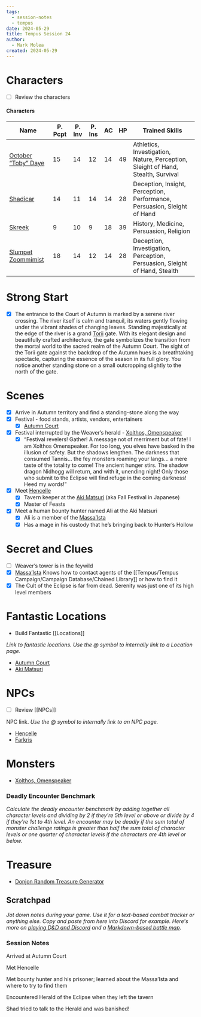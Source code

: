 ```yaml
---
tags:
  - session-notes
  - tempus
date: 2024-05-29
title: Tempus Session 24
author:
  - Mark Molea
created: 2024-05-29
---
```









# Characters

- [ ] Review the characters

#### Characters

|Name|P. Pcpt|P. Inv|P. Ins|AC|HP|Trained Skills|
|---|---|---|---|---|---|---|
|[October “Toby” Daye](/02---characters/main-party/october-toby-daye)|15|14|12|14|49|Athletics, Investigation, Nature, Perception, Sleight of Hand, Stealth, Survival|
|[Shadicar](/02---characters/main-party/shadicar)|14|11|14|14|28|Deception, Insight, Perception, Performance, Persuasion, Sleight of Hand|
|[Skreek](/02---characters/main-party/skreek)|9|10|9|18|39|History, Medicine, Persuasion, Religion|
|[Slumpet Zoommimist](/02---characters/main-party/slumpet-zoommimist)|18|14|12|14|28|Deception, Investigation, Perception, Persuasion, Sleight of Hand, Stealth|

  
  

# Strong Start

- [x] The entrance to the Court of Autumn is marked by a serene river crossing. The river itself is calm and tranquil, its waters gently flowing under the vibrant shades of changing leaves. Standing majestically at the edge of the river is a grand [Torii](https://nerdnomads.com/wp-content/uploads/DSC01134.jpg) gate. With its elegant design and beautifully crafted architecture, the gate symbolizes the transition from the mortal world to the sacred realm of the Autumn Court. The sight of the Torii gate against the backdrop of the Autumn hues is a breathtaking spectacle, capturing the essence of the season in its full glory. You notice another standing stone on a small outcropping slightly to the north of the gate.

# Scenes

- [x] Arrive in Autumn territory and find a standing-stone along the way
- [x] Festival - food stands, artists, vendors, entertainers
    - [x] [Autumn Court](/03---locations/autumn-court)
- [x] Festival interrupted by the Weaver’s herald - [Xolthos, Omenspeaker](/02---characters/adversaries/xolthos-omenspeaker)
    - [x] “Festival revelers! Gather! A message not of merriment but of fate! I am Xolthos Omenspeaker. For too long, you elves have basked in the illusion of safety. But the shadows lengthen. The darkness that consumed Tannis… the fey monsters roaming your langs… a mere taste of the totality to come! The ancient hunger stirs. The shadow dragon Nidhogg will return, and with it, unending night! Only those who submit to the Eclipse will find refuge in the coming darkness! Heed my words!”
- [x] Meet [Hencelle](/02---characters/allies/hencelle)
    - [x] Tavern keeper at the [Aki Matsuri](/03---locations/aki-matsuri) (aka Fall Festival in Japanese)
    - [x] Master of Feasts
- [x] Meet a human bounty hunter named Ali at the Aki Matsuri
    - [x] Ali is a member of the [Massa’Ista](/06---factions/massaista)
    - [x] Has a mage in his custody that he’s bringing back to Hunter’s Hollow

# Secret and Clues

- [ ] Weaver’s tower is in the feywild
- [x] [Massa’Ista](/06---factions/massaista) Knows how to contact agents of the [[Tempus/Tempus Campaign/Campaign Database/Chained Library]] or how to find it
- [x] The Cult of the Eclipse is far from dead. Serenity was just one of its high level members

# Fantastic Locations

- Build Fantastic [[Locations]]

_Link to fantastic locations. Use the @ symbol to internally link to a Location page._

- [Autumn Court](/03---locations/autumn-court)
- [Aki Matsuri](/03---locations/aki-matsuri)

# NPCs

- [ ] Review [[NPCs]]

NPC link. _Use the @ symbol to internally link to an NPC page._

- [Hencelle](/02---characters/allies/hencelle)
- [Farkris](/02---characters/allies/farkris)

# Monsters

- [Xolthos, Omenspeaker](/02---characters/adversaries/xolthos-omenspeaker)

  

### **Deadly Encounter Benchmark**

_Calculate the deadly encounter benchmark by adding together all character levels and dividing by 2 if they're 5th level or above or divide by 4 if they're 1st to 4th level. An encounter may be deadly if the sum total of monster challenge ratings is greater than half the sum total of character levels or one quarter of character levels if the characters are 4th level or below._

# Treasure

- [Donjon Random Treasure Generator](https://donjon.bin.sh/5e/random/#type=treasure;treasure-cr=4;treasure-loot_type=treasure_hoard)

  

## Scratchpad

_Jot down notes during your game. Use it for a text-based combat tracker or anything else. Copy and paste from here into Discord for example. Here's more on [playing D&D and Discord](https://slyflourish.com/playing_dnd_over_discord.html) and a [Markdown-based battle map](https://slyflourish.com/text-based_battle_maps.html)._

### Session Notes

Arrived at Autumn Court

Met Hencelle

Met bounty hunter and his prisoner; learned about the Massa’Ista and where to try to find them

Encountered Herald of the Eclipse when they left the tavern

Shad tried to talk to the Herald and was banished!